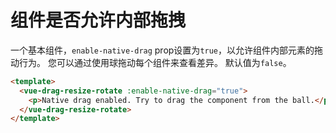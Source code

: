 # 组件是否允许内部拖拽

一个基本组件，`enable-native-drag`  prop设置为`true`，以允许组件内部元素的拖动行为。 您可以通过使用球拖动每个组件来查看差异。 默认值为`false`。

```html
<template>
  <vue-drag-resize-rotate :enable-native-drag="true">
    <p>Native drag enabled. Try to drag the component from the ball.</p>
  </vue-drag-resize-rotate>
</template>
```
